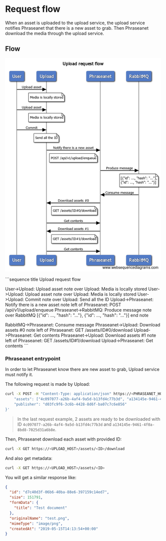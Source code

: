 # Request flow

When an asset is uploaded to the upload service, the upload service notifies Phraseanet that there is a new asset to grab.
Then Phraseanet download the media through the upload service.

## Flow

![Sequence](sequence.png "Request sequence")

​```sequence
title Upload request flow

User->Upload: Upload asset
note over Upload: Media is locally stored
User->Upload: Upload asset
note over Upload: Media is locally stored
User->Upload: Commit
note over Upload: Send all the ID
Upload->Phraseanet: Notify there is a new asset
note left of Phraseanet: POST /api/v1/upload/enqueue
Phraseanet->RabbitMQ: Produce message
note over RabbitMQ
    [{"id": ..., "hash": "..."},
      {"id": ..., "hash": "..."}]
end note

RabbitMQ->Phraseanet: Consume message
Phraseanet->Upload: Download assets #0
note left of Phraseanet: GET /assets/ID#0/download
Upload->Phraseanet: Get contents
Phraseanet->Upload: Download assets #1
note left of Phraseanet: GET /assets/ID#1/download
Upload->Phraseanet: Get contents
​```

### Phraseanet entrypoint

In order to let Phraseanet know there are new asset to grab, Upload service must notify it.

The following request is made by Upload:

```bash
curl -X POST -H "Content-Type: application/json" https://<PHRASEANET_HOST>/api/v1/upload/enqueue -d'{
    "assets": ["4c097077-a26b-4af4-9a5d-b13fd4c77b3d", "a134145e-9461-4f0a-8bd8-7025d31a6b8e"],
    "publisher": "d03fc9f6-3c6b-4428-8d6f-ba07c7c6e856"
}'
```

> In the last request example, 2 assets are ready to be downloaded with ID `4c097077-a26b-4af4-9a5d-b13fd4c77b3d` and `a134145e-9461-4f0a-8bd8-7025d31a6b8e`.

Then, Phraseanet download each asset with provided ID:

```bash
curl -X GET https://<UPLOAD_HOST>/assets/<ID>/download
```

And also get metadata:

```bash
curl -X GET https://<UPLOAD_HOST>/assets/<ID>
```

You will get a similar response like:

```json
{
  "id": "d7c40d3f-06b6-40ba-88e6-397159c14ed7",
  "size": 151791,
  "formData": {
    "title": "Test document"
  },
  "originalName": "test.png",
  "mimeType": "image/png",
  "createdAt": "2019-05-15T14:13:54+00:00"
}
```
